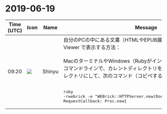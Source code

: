 # 2019-06-19

|Time (UTC)|Icon|Name|Message|
|---|---|---|---|
|09:20|![](https://avatars.slack-edge.com/2019-04-17/604316276593_b98417506de391d2c423_72.jpg)|Shinyu|自分のPCの中にある文書（HTMLやEPUB展開）をオンライン Vivliostyle Viewer で表示する方法：<br><br>MacのターミナルやWindows（Rubyがインストールされていること）のコマンドラインで、カレントディレクトリを文書がその中に存在するディレクトリにして、次のコマンド（コピペするとよい）を実行:<br><br><pre>ruby -rwebrick -e "WEBrick::HTTPServer.new(DocumentRoot: '.', Port: 8000, RequestCallback: Proc.new{|req,res| res['Access-Control-Allow-Origin'] = '*' }, MimeTypes: WEBrick::HTTPUtils::DefaultMimeTypes.merge({'opf'=&gt;'application/xml'})).start"</pre><br><br>ブラウザで<br><http://localhost:8000><br>を開くとディレクトリのリストが表示されるので、Vivliostyleで表示したい文書を見つけて、そのURLをコピーしておきます。<br><br>オンライン Vivliostyle Viewer<br><http://vivliostyle.github.io/vivliostyle.js/viewer/vivliostyle-viewer.html><br>を開きます。入力欄(Input a document URL)にさきほどコピーした文書のURLをペーストしてEnter。これで表示できるはず。<br><br>この方法なら、Vivliostyleのパッケージをダウンロードする必要もなくて、常に最新版のVivliostyleで表示できます。<br><br>ぜひ試してみてください。|
